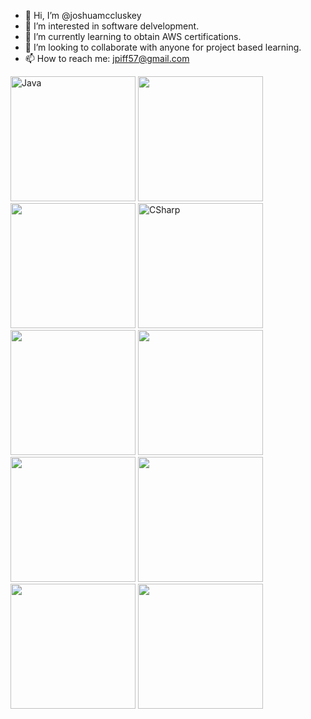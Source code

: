 - 👋 Hi, I’m @joshuamccluskey
- 👀 I’m interested in software delvelopment.
- 🌱 I’m currently learning to obtain AWS certifications.
- 💞️ I’m looking to collaborate with anyone for project based learning.
- 📫 How to reach me: jpiff57@gmail.com

<img src="https://cdn.jsdelivr.net/gh/devicons/devicon/icons/java/java-original-wordmark.svg" alt="Java" width="200"/>
<img src="https://cdn.jsdelivr.net/gh/devicons/devicon/icons/amazonwebservices/amazonwebservices-original-wordmark.svg" width="200"/>
<br>
<img src="https://cdn.jsdelivr.net/gh/devicons/devicon/icons/javascript/javascript-original.svg" width="200"/>
<img src="https://cdn.jsdelivr.net/gh/devicons/devicon/icons/csharp/csharp-original.svg" alt="CSharp" width="200"/>
<img src="https://cdn.jsdelivr.net/gh/devicons/devicon/icons/html5/html5-original-wordmark.svg" width="200"/>
<img src="https://cdn.jsdelivr.net/gh/devicons/devicon/icons/css3/css3-original-wordmark.svg" width="200"/>
<img src="https://cdn.jsdelivr.net/gh/devicons/devicon/icons/mongodb/mongodb-original-wordmark.svg" width="200"/>
<img src="https://cdn.jsdelivr.net/gh/devicons/devicon/icons/express/express-original-wordmark.svg" width="200"/>
<img src="https://cdn.jsdelivr.net/gh/devicons/devicon/icons/react/react-original-wordmark.svg" width="200"/>
<img src="https://cdn.jsdelivr.net/gh/devicons/devicon/icons/nodejs/nodejs-original-wordmark.svg" width="200"/>

<!---
joshuamccluskey/joshuamccluskey is a ✨ special ✨ repository because its `README.md` (this file) appears on your GitHub profile.
You can click the Preview link to take a look at your changes.
--->
